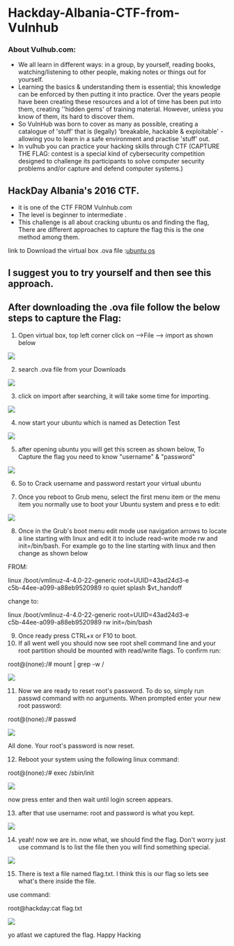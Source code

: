 # Hackday-Albania-CTF-from-Vulnhub
### About Vulhub.com:
* We all learn in different ways: in a group, by yourself, reading books, watching/listening to other people, making notes or things out   for yourself. 
* Learning the basics & understanding them is essential; this knowledge can be enforced by then putting it into practice. 
  Over the years people have been creating these resources and a lot of time has been put into them, creating ''hidden gems' of training   material. However, unless you know of them, its hard to discover them. 
* So VulnHub was born to cover as many as possible, creating a catalogue of 'stuff' that is (legally) 'breakable, hackable &         exploitable' - allowing you to learn in a safe environment and practise 'stuff' out. 
* In vulhub you can practice your hacking skills through CTF (CAPTURE THE FLAG: contest is a special kind of cybersecurity competition designed to challenge its participants to solve computer security problems and/or capture and defend computer systems.)

## HackDay Albania's 2016 CTF. 
* it is one of the CTF FROM Vulnhub.com
* The level is beginner to intermediate .
* This challenge is all about cracking ubuntu os and finding the flag, There are different approaches to capture the flag this is the one method among them.

link to Download the virtual box .ova file :[ubuntu os](https://www.vulnhub.com/entry/hackday-albania,167/)
## I suggest you to try yourself and then see this approach.

## After downloading the .ova file follow the below steps to capture the Flag:

1. Open virtual box, top left corner click on -->File --> import as shown below

![](https://github.com/vijay-maripi/Hackday-Albania/blob/master/img/1.png)

2. search .ova file from your Downloads

![](https://github.com/vijay-maripi/Hackday-Albania/blob/master/img/2.png)

3. click on import after searching, it will take some time for importing.

![](https://github.com/vijay-maripi/Hackday-Albania/blob/master/img/4.png)

4. now start your ubuntu which is named as Detection Test

![](https://github.com/vijay-maripi/Hackday-Albania/blob/master/img/6.png)

5. after opening ubuntu you will get this screen as shown below, To Capture the flag you need to know "username" & "password"

![](https://github.com/vijay-maripi/Hackday-Albania/blob/master/img/11.png)

6. So to Crack username and password restart your virtual ubuntu 

7. Once you reboot to Grub menu, select the first menu item or the menu item you normally use to boot your Ubuntu system and press e to edit:

![](https://github.com/vijay-maripi/Hackday-Albania/blob/master/img/12.png)

8. Once in the Grub's boot menu edit mode use navigation arrows to locate a line starting with linux and edit it to include read-write mode rw and init=/bin/bash. For example
go to the line starting with linux  and then change as shown below 

FROM:

linux     /boot/vmlinuz-4-4.0-22-generic root=UUID=43ad24d3-e\
c5b-44ee-a099-a88eb9520989 ro  quiet splash $vt_handoff

change to:

linux     /boot/vmlinuz-4-4.0-22-generic root=UUID=43ad24d3-e\
c5b-44ee-a099-a88eb9520989 rw init=/bin/bash

9. Once ready press CTRL+x or F10 to boot.
10. If all went well you should now see root shell command line and your root partition should be mounted with read/write flags. To confirm run:

root@(none):/# mount | grep -w /

![](https://github.com/vijay-maripi/Hackday-Albania/blob/master/img/15.png)

11. Now we are ready to reset root's password. To do so, simply run passwd command with no arguments. When prompted enter your new root password:

root@(none):/# passwd

![](https://github.com/vijay-maripi/Hackday-Albania/blob/master/img/16.png)

All done. Your root's password is now reset.

12. Reboot your system using the following linux command:

root@(none):/# exec /sbin/init

![](https://github.com/vijay-maripi/Hackday-Albania/blob/master/img/17.png)

now press enter and then wait until login screen appears.

13. after that use username: root and password is what you kept.

![](https://github.com/vijay-maripi/Hackday-Albania/blob/master/img/19.png)

14. yeah! now we are in. now what, we should find the flag. Don't worry just use command ls to list the file then you will find something special.

![](https://github.com/vijay-maripi/Hackday-Albania/blob/master/img/20.png)

15. There is text a file named flag.txt. I think this is our flag so lets see what's there inside the file.

use command:

root@hackday:cat flag.txt

![](https://github.com/vijay-maripi/Hackday-Albania/blob/master/img/22.png)

yo atlast we captured the flag. Happy Hacking





